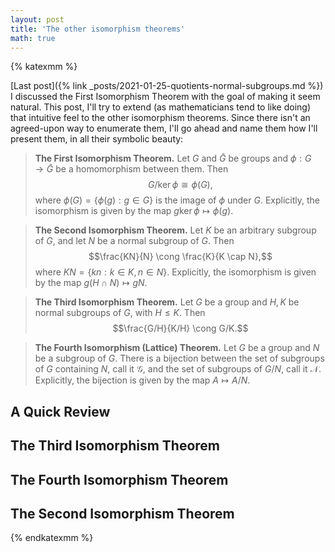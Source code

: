 ```yaml
---
layout: post
title: 'The other isomorphism theorems'
math: true
---
```


{% katexmm %}

[Last post]({% link _posts/2021-01-25-quotients-normal-subgroups.md %}) I discussed the First Isomorphism Theorem with the goal of making it seem natural. This post, I'll try to extend (as mathematicians tend to like doing) that intuitive feel to the other isomorphism theorems. Since there isn't an agreed-upon way to enumerate them, I'll go ahead and name them how I'll present them, in all their symbolic beauty:

> **The First Isomorphism Theorem.** Let $G$ and $\bar{G}$ be groups and $\phi : G \rightarrow \bar{G}$ be a homomorphism between them. Then
> $$G / \ker \phi \cong \phi(G),$$
> where $\phi(G) = \{\phi(g) : g \in G\}$ is the image of $\phi$ under $G$. Explicitly, the isomorphism is given by the map $g\ker \phi \mapsto \phi(g)$.

> **The Second Isomorphism Theorem.** Let $K$ be an arbitrary subgroup of $G$, and let $N$ be a normal subgroup of $G$. Then
> $$\frac{KN}{N} \cong \frac{K}{K \cap N},$$
> where $KN = \{kn : k \in K, n \in N\}$. Explicitly, the isomorphism is given by the map $g(H \cap N) \mapsto gN$.

> **The Third Isomorphism Theorem.** Let $G$ be a group and $H, K$ be normal subgroups of $G$, with $H \leq K$. Then
> $$\frac{G/H}{K/H} \cong G/K.$$

> **The Fourth Isomorphism (Lattice) Theorem.** Let $G$ be a group and $N$ be a subgroup of $G$. There is a bijection between the set of subgroups of $G$ containing $N$, call it $\mathcal{G}$, and the set of subgroups of $G/N$, call it $\mathcal{N}$. Explicitly, the bijection is given by the map $A \mapsto A/N$.

## A Quick Review

## The Third Isomorphism Theorem

## The Fourth Isomorphism Theorem

## The Second Isomorphism Theorem

{% endkatexmm %}